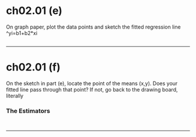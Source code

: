# ch02.01 (e)
On graph paper, plot the data points and sketch the fitted regression line
^yi=b1+b2*xi
```

```

---
# ch02.01 (f)
On the sketch in part (e), locate the point of the means (x,y). Does your fitted line
pass through that point? If not, go back to the drawing board, literally
### The Estimators

```


```



---

